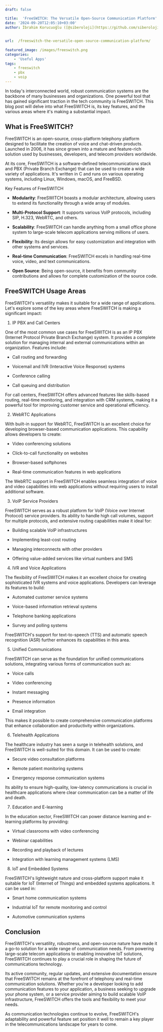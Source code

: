 ```yaml
---
draft: false

title:  'FreeSWITCH: The Versatile Open-Source Communication Platform'
date: '2024-09-20T12:05:10+03:00'
author: İbrahim Korucuoğlu ([@siberoloji](https://github.com/siberoloji))
 
 
url:  /freeswitch-the-versatile-open-source-communication-platform/
 
featured_image: /images/freeswitch.png
categories:
    - 'Useful Apps'
tags:
    - freeswitch
    - pbx
    - voip
---
```



In today's interconnected world, robust communication systems are the backbone of many businesses and organizations. One powerful tool that has gained significant traction in the tech community is FreeSWITCH. This blog post will delve into what FreeSWITCH is, its key features, and the various areas where it's making a substantial impact.



## What is FreeSWITCH?



FreeSWITCH is an open-source, cross-platform telephony platform designed to facilitate the creation of voice and chat-driven products. Launched in 2006, it has since grown into a mature and feature-rich solution used by businesses, developers, and telecom providers worldwide.



At its core, FreeSWITCH is a software-defined telecommunications stack and PBX (Private Branch Exchange) that can be used to create a wide variety of applications. It's written in C and runs on various operating systems, including Linux, Windows, macOS, and FreeBSD.



Key Features of FreeSWITCH


* **Modularity**: FreeSWITCH boasts a modular architecture, allowing users to extend its functionality through a wide array of modules.

* **Multi-Protocol Support**: It supports various VoIP protocols, including SIP, H.323, WebRTC, and others.

* **Scalability**: FreeSWITCH can handle anything from a small office phone system to large-scale telecom applications serving millions of users.

* **Flexibility**: Its design allows for easy customization and integration with other systems and services.

* **Real-time Communication**: FreeSWITCH excels in handling real-time voice, video, and text communications.

* **Open Source**: Being open-source, it benefits from community contributions and allows for complete customization of the source code.




## FreeSWITCH Usage Areas



FreeSWITCH's versatility makes it suitable for a wide range of applications. Let's explore some of the key areas where FreeSWITCH is making a significant impact:



1. IP PBX and Call Centers



One of the most common use cases for FreeSWITCH is as an IP PBX (Internet Protocol Private Branch Exchange) system. It provides a complete solution for managing internal and external communications within an organization. Features include:


* Call routing and forwarding

* Voicemail and IVR (Interactive Voice Response) systems

* Conference calling

* Call queuing and distribution




For call centers, FreeSWITCH offers advanced features like skills-based routing, real-time monitoring, and integration with CRM systems, making it a powerful tool for improving customer service and operational efficiency.



2. WebRTC Applications



With built-in support for WebRTC, FreeSWITCH is an excellent choice for developing browser-based communication applications. This capability allows developers to create:


* Video conferencing solutions

* Click-to-call functionality on websites

* Browser-based softphones

* Real-time communication features in web applications




The WebRTC support in FreeSWITCH enables seamless integration of voice and video capabilities into web applications without requiring users to install additional software.



3. VoIP Service Providers



FreeSWITCH serves as a robust platform for VoIP (Voice over Internet Protocol) service providers. Its ability to handle high call volumes, support for multiple protocols, and extensive routing capabilities make it ideal for:


* Building scalable VoIP infrastructures

* Implementing least-cost routing

* Managing interconnects with other providers

* Offering value-added services like virtual numbers and SMS




4. IVR and Voice Applications



The flexibility of FreeSWITCH makes it an excellent choice for creating sophisticated IVR systems and voice applications. Developers can leverage its features to build:


* Automated customer service systems

* Voice-based information retrieval systems

* Telephone banking applications

* Survey and polling systems




FreeSWITCH's support for text-to-speech (TTS) and automatic speech recognition (ASR) further enhances its capabilities in this area.



5. Unified Communications



FreeSWITCH can serve as the foundation for unified communications solutions, integrating various forms of communication such as:


* Voice calls

* Video conferencing

* Instant messaging

* Presence information

* Email integration




This makes it possible to create comprehensive communication platforms that enhance collaboration and productivity within organizations.



6. Telehealth Applications



The healthcare industry has seen a surge in telehealth solutions, and FreeSWITCH is well-suited for this domain. It can be used to create:


* Secure video consultation platforms

* Remote patient monitoring systems

* Emergency response communication systems




Its ability to ensure high-quality, low-latency communications is crucial in healthcare applications where clear communication can be a matter of life and death.



7. Education and E-learning



In the education sector, FreeSWITCH can power distance learning and e-learning platforms by providing:


* Virtual classrooms with video conferencing

* Webinar capabilities

* Recording and playback of lectures

* Integration with learning management systems (LMS)




8. IoT and Embedded Systems



FreeSWITCH's lightweight nature and cross-platform support make it suitable for IoT (Internet of Things) and embedded systems applications. It can be used in:


* Smart home communication systems

* Industrial IoT for remote monitoring and control

* Automotive communication systems




## Conclusion



FreeSWITCH's versatility, robustness, and open-source nature have made it a go-to solution for a wide range of communication needs. From powering large-scale telecom applications to enabling innovative IoT solutions, FreeSWITCH continues to play a crucial role in shaping the future of communications technology.



Its active community, regular updates, and extensive documentation ensure that FreeSWITCH remains at the forefront of telephony and real-time communication solutions. Whether you're a developer looking to add communication features to your application, a business seeking to upgrade your phone system, or a service provider aiming to build scalable VoIP infrastructure, FreeSWITCH offers the tools and flexibility to meet your needs.



As communication technologies continue to evolve, FreeSWITCH's adaptability and powerful feature set position it well to remain a key player in the telecommunications landscape for years to come.
